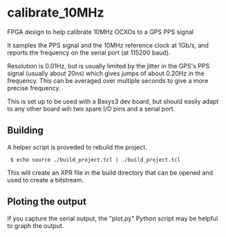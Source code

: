 # calibrate_10MHz

FPGA design to help calibrate 10MHz OCXOs to a GPS PPS signal

It samples the PPS signal and the 10MHz reference clock at 1Gb/s, 
and reports the frequency on the serial port (at 115200 baud).

Resolution is 0.01Hz, but is usually limited by the jitter in the 
GPS's PPS signal (usually about 20ns) which gives jumps of about 
0.20Hz in the frequency. This can be averaged over multiple seconds
to give a more precise frequency.

This is set up to be used with a Basys3 dev board, but should easily
adapt to any other board wih two spare I/O pins and a serial port.

## Building
A helper script is proveded to rebuild the project. 

     $ echo source ./build_project.tcl | ./build_project.tcl

This will create an XPR file in the build directory that can be
opened and used to create a bitstream.

## Ploting the output
If you capture the serial output, the "plot.py" Python script may 
be helpful to graph the output.
